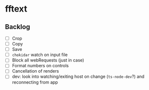 # fftext

## Backlog

- [ ] Crop
- [ ] Copy
- [ ] Save
- [ ] `chokidar` watch on input file
- [ ] Block all webRequests (just in case)
- [ ] Format numbers on controls
- [ ] Cancellation of renders
- [ ] dev: look into watching/exiting host on change (`ts-node-dev`?) and reconnecting from app

